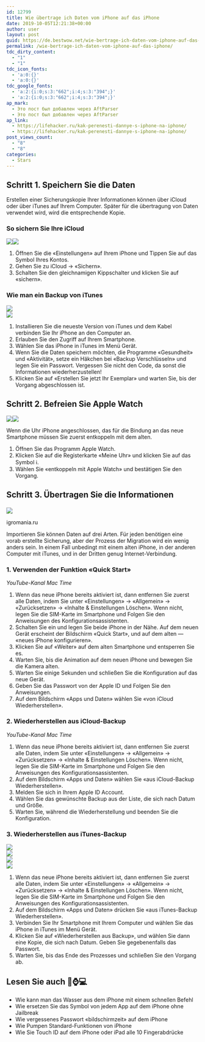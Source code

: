 ```yaml
---
id: 12799
title: Wie übertrage ich Daten vom iPhone auf das iPhone
date: 2019-10-05T12:21:38+00:00
author: user
layout: post
guid: https://de.bestwow.net/wie-bertrage-ich-daten-vom-iphone-auf-das-iphone/
permalink: /wie-bertrage-ich-daten-vom-iphone-auf-das-iphone/
tdc_dirty_content:
  - "1"
  - "1"
tdc_icon_fonts:
  - 'a:0:{}'
  - 'a:0:{}'
tdc_google_fonts:
  - 'a:2:{i:0;s:3:"662";i:4;s:3:"394";}'
  - 'a:2:{i:0;s:3:"662";i:4;s:3:"394";}'
ap_mark:
  - Это пост был добавлен через AftParser
  - Это пост был добавлен через AftParser
ap_link:
  - https://lifehacker.ru/kak-perenesti-dannye-s-iphone-na-iphone/
  - https://lifehacker.ru/kak-perenesti-dannye-s-iphone-na-iphone/
post_views_count:
  - "8"
  - "8"
categories:
  - Stars
---
```

## Schritt 1. Speichern Sie die Daten

Erstellen einer Sicherungskopie Ihrer Informationen können über iCloud oder über iTunes auf Ihrem Computer. Später für die übertragung von Daten verwendet wird, wird die entsprechende Kopie.

### So sichern Sie Ihre iCloud

![](https://de.bestwow.net/wp-content/uploads/2019/10/kak-perenesti-dannye-s-iphone-na-iphone-1.jpeg)![](https://de.bestwow.net/wp-content/uploads/2019/10/kak-perenesti-dannye-s-iphone-na-iphone-2.jpeg) 

  1. Öffnen Sie die «Einstellungen» auf Ihrem iPhone und Tippen Sie auf das Symbol Ihres Kontos.
  2. Gehen Sie zu iCloud → «Sichern».
  3. Schalten Sie den gleichnamigen Kippschalter und klicken Sie auf «sichern».

### Wie man ein Backup von iTunes

<!-- see gallery_shortcode() in wp-includes/media.php -->

<div>
  <div>
    <img src="https://de.bestwow.net/wp-content/uploads/2019/10/kak-perenesti-dannye-s-iphone-na-iphone-3.jpg" />
  </div>
  
  <div>
    <img src="https://de.bestwow.net/wp-content/uploads/2019/10/kak-perenesti-dannye-s-iphone-na-iphone-4.jpg" />
  </div>
</div>

<div>
</div>

  1. Installieren Sie die neueste Version von iTunes und dem Kabel verbinden Sie Ihr iPhone an den Computer an.
  2. Erlauben Sie den Zugriff auf Ihrem Smartphone.
  3. Wählen Sie das iPhone in iTunes im Menü Gerät.
  4. Wenn Sie die Daten speichern möchten, die Programme «Gesundheit» und «Aktivität», setze ein Häkchen bei «Backup Verschlüsseln» und legen Sie ein Passwort. Vergessen Sie nicht den Code, da sonst die Informationen wiederherzustellen!
  5. Klicken Sie auf «Erstellen Sie jetzt Ihr Exemplar» und warten Sie, bis der Vorgang abgeschlossen ist.

## Schritt 2. Befreien Sie Apple Watch

![](https://de.bestwow.net/wp-content/uploads/2019/10/kak-perenesti-dannye-s-iphone-na-iphone-5.jpeg)![](https://de.bestwow.net/wp-content/uploads/2019/10/kak-perenesti-dannye-s-iphone-na-iphone-6.jpeg) 

Wenn die Uhr iPhone angeschlossen, das für die Bindung an das neue Smartphone müssen Sie zuerst entkoppeln mit dem alten.

  1. Öffnen Sie das Programm Apple Watch.
  2. Klicken Sie auf die Registerkarte «Meine Uhr» und klicken Sie auf das Symbol ℹ️.
  3. Wählen Sie «entkoppeln mit Apple Watch» und bestätigen Sie den Vorgang.

## Schritt 3. Übertragen Sie die Informationen<figure>

![](https://de.bestwow.net/wp-content/uploads/2019/10/kak-perenesti-dannye-s-iphone-na-iphone-7.jpg) <figcaption>igromania.ru</figcaption></figure> 

Importieren Sie können Daten auf drei Arten. Für jeden benötigen eine vorab erstellte Sicherung, aber der Prozess der Migration wird ein wenig anders sein. In einem Fall unbedingt mit einem alten iPhone, in der anderen Computer mit iTunes, und in der Dritten genug Internet-Verbindung.

### 1. Verwenden der Funktion «Quick Start»

<div>
</div>

_YouTube-Kanal Mac Time_

  1. Wenn das neue iPhone bereits aktiviert ist, dann entfernen Sie zuerst alle Daten, indem Sie unter «Einstellungen» → «Allgemein» → «Zurücksetzen» → «Inhalte & Einstellungen Löschen». Wenn nicht, legen Sie die SIM-Karte im Smartphone und Folgen Sie den Anweisungen des Konfigurationsassistenten.
  2. Schalten Sie ein und legen Sie beide iPhone in der Nähe. Auf dem neuen Gerät erscheint der Bildschirm «Quick Start», und auf dem alten — «neues iPhone konfigurieren».
  3. Klicken Sie auf «Weiter» auf dem alten Smartphone und entsperren Sie es.
  4. Warten Sie, bis die Animation auf dem neuen iPhone und bewegen Sie die Kamera alten.
  5. Warten Sie einige Sekunden und schließen Sie die Konfiguration auf das neue Gerät.
  6. Geben Sie das Passwort von der Apple ID und Folgen Sie den Anweisungen.
  7. Auf dem Bildschirm «Apps und Daten» wählen Sie «von iCloud Wiederherstellen».

### 2. Wiederherstellen aus iCloud-Backup

<div>
</div>

_YouTube-Kanal Mac Time_

  1. Wenn das neue iPhone bereits aktiviert ist, dann entfernen Sie zuerst alle Daten, indem Sie unter «Einstellungen» → «Allgemein» → «Zurücksetzen» → «Inhalte & Einstellungen Löschen». Wenn nicht, legen Sie die SIM-Karte im Smartphone und Folgen Sie den Anweisungen des Konfigurationsassistenten.
  2. Auf dem Bildschirm «Apps und Daten» wählen Sie «aus iCloud-Backup Wiederherstellen».
  3. Melden Sie sich in Ihrem Apple ID Account.
  4. Wählen Sie das gewünschte Backup aus der Liste, die sich nach Datum und Größe.
  5. Warten Sie, während die Wiederherstellung und beenden Sie die Konfiguration.

### 3. Wiederherstellen aus iTunes-Backup

<!-- see gallery_shortcode() in wp-includes/media.php -->

<div>
  <div>
    <img src="https://de.bestwow.net/wp-content/uploads/2019/10/kak-perenesti-dannye-s-iphone-na-iphone-3.jpg" />
  </div>
  
  <div>
    <img src="https://de.bestwow.net/wp-content/uploads/2019/10/kak-perenesti-dannye-s-iphone-na-iphone-9.jpg" />
  </div>
  
  <div>
    <img src="https://de.bestwow.net/wp-content/uploads/2019/10/kak-perenesti-dannye-s-iphone-na-iphone-10.jpg" />
  </div>
  
  <div>
    <img src="https://de.bestwow.net/wp-content/uploads/2019/10/kak-perenesti-dannye-s-iphone-na-iphone-11.jpg" />
  </div>
</div>

<div>
</div>

  1. Wenn das neue iPhone bereits aktiviert ist, dann entfernen Sie zuerst alle Daten, indem Sie unter «Einstellungen» → «Allgemein» → «Zurücksetzen» → «Inhalte & Einstellungen Löschen». Wenn nicht, legen Sie die SIM-Karte im Smartphone und Folgen Sie den Anweisungen des Konfigurationsassistenten.
  2. Auf dem Bildschirm «Apps und Daten» drücken Sie «aus iTunes-Backup Wiederherstellen».
  3. Verbinden Sie Ihr Smartphone mit Ihrem Computer und wählen Sie das iPhone in iTunes im Menü Gerät.
  4. Klicken Sie auf «Wiederherstellen aus Backup», und wählen Sie dann eine Kopie, die sich nach Datum. Geben Sie gegebenenfalls das Passwort.
  5. Warten Sie, bis das Ende des Prozesses und schließen Sie den Vorgang ab.

<div>
  <h2 class="read-also__title">
    <span>Lesen Sie auch</span> <span>📱⌚️💻 </span>
  </h2>
  
  <ul class="read-also__list">
    <li>
      Wie kann man das Wasser aus dem iPhone mit einem schnellen Befehl
    </li>
    <li>
      Wie ersetzen Sie das Symbol von jedem App auf dem iPhone ohne Jailbreak
    </li>
    <li>
      Wie vergessenes Passwort «bildschirmzeit» auf dem iPhone
    </li>
    <li>
      Wie Pumpen Standard-Funktionen von iPhone
    </li>
    <li>
      Wie Sie Touch ID auf dem iPhone oder iPad alle 10 Fingerabdrücke
    </li>
  </ul>
</div>